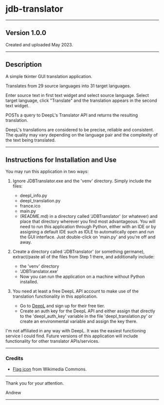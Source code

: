 # jdb-translator

---

## Version 1.0.0

Created and uploaded May 2023.

---

## Description

A simple tkinter GUI translation application.

Translates from 29 source languages into 31 target languages.

Enter source text in first text widget and select source language. Select target language, click "Translate" and the
translation appears in the second text widget.

POSTs a query to DeepL's Translator API and returns the resulting translation.

DeepL's translations are considered to be precise, reliable and consistent. The quality may vary depending on the
language pair and the complexity of the text being translated.


---

## Instructions for Installation and Use

You may run this application in two ways:

1. Ignore JDBTranslator.exe and the 'venv' directory. Simply include the files:
    - deepl_info.py
    - deepl_translation.py
    - france.ico
    - main.py
    - (README.md)
      in a directory called 'JDBTranslator' (or whatever) and place that directory wherever you find most advantageous.
      You will need to run this application through Python, either with an IDE or by assigning a default IDE such as
      IDLE to automatically open and run the GUI interface. Just double-click on 'main.py' and you're off and away.


2. Create a directory called 'JDBTranslator' (or something germane), extract/paste all of the files from Step 1 there,
   and additionally include:
    - the 'venv' directory
    - 'JDBTranslator.exe'
    - Now you can run the application on a machine without Python installed.


3. You need at least a free DeepL API account to make use of the translation functionality in this
   application.
    - Go to [DeepL](https://www.deepl.com/pro-checkout/account?productId=1200&yearly=false&trial=false) and
      sign up for their free tier.
    - Create an auth key for the DeepL API and either assign that directly to the 'deepl_auth_key' variable in the
      file 'deepl_translation.py' or create an environmental variable and assign the key there.

I'm not affiliated in any way with DeepL. It was the easiest functioning service I could find. Future versions of this
application will include functionality for other translator APIs/services.

---

### Credits

- [Flag icon](https://commons.wikimedia.org/wiki/File:Flag_of_France.svg) from Wikimedia Commons.

---

Thank you for your attention.

Andrew

---
